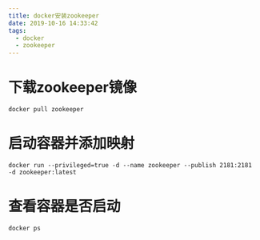 ```yaml
---
title: docker安装zookeeper
date: 2019-10-16 14:33:42
tags:
  - docker
  - zookeeper
---
```

# 下载zookeeper镜像
`docker pull zookeeper`

# 启动容器并添加映射
`docker run --privileged=true -d --name zookeeper --publish 2181:2181  -d zookeeper:latest`

# 查看容器是否启动
`docker ps`